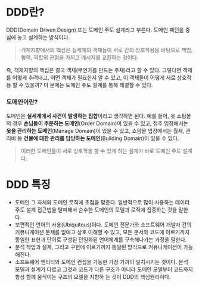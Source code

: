 # DDD란?
DDD(Domain Driven Design) 또는 도메인 주도 설계라고 부른다. 도메인 패턴을 중심에 놓고 설계하는 방식이다.

>객체지향에서의 핵심은 실세계의 객체들이 서로 간의 상호작용을 바탕으로 책임, 협력, 역할의 관점을 가지고 메시지를 교환하는 것이다.

즉, 객체지향의 핵심은 결국 객체(무언가를 만드는 주체)라고 할 수 있다. 그렇다면 객체를 어떻게 추려내고, 어떤 객체가 필요한지 알 수 있고, 이 객체들이 어떻게 서로 상호작용 할 수 있을까?
이 문제는 도메인 주도 설계를 통해 해결할 수 있다.
### 도메인이란?
도메인은 **실세계에서 사건이 발생하는 집합**이라고 생각하면 된다.
예를 들어, 옷 쇼핑몰의 경우 **손님들이 주문하는 도메인**(Order Domain)이 있을 수 있고, 점주 입장에서는 **옷을 관리하는 도메인**(Manage Domain)이 있을 수 있고, 쇼핑몰 입장에서는 월세, 관리비 등 **건물에 대한 관리를 담당하는 도메인**(Building Domain)이 있을 수 있다.
>이러한 도메인들이 서로 상호작용 할 수 있게 하는 설계가 바로 도메인 주도 설계다. 

# DDD 특징
- 도메인 그 자체와 도메인 로직에 초점을 맞춘다. 일반적으로 많이 사용하는 데이터 주도 설계 접근법을 탈피해서 순수한 도메인의 모델과 로직에 집중하는 것을 말한다.
- 보편적인 언어의 사용(Ubiquitous)이다. 도메인 전문가와 소프트웨어 개발자 간의 커뮤니케이션 문제를 없애고 상호 이해할 수 있고, 모든 문서와 코드에 이르기까지 동일한 표현과 단어로 구성된 단일화된 언어체계를 구축해나가는 과정을 말한다.
- 분석 작업과 설계, 그리고 구현에 이르기까지 통일된 방식으로 커뮤니케이션이 가능해진다.
- 소프트웨어 엔티티와 도메인 컨셉을 가능한 가장 가까이 일치시키는 것이다. 분석 모델과 설계가 다르고 그것과 코드가 다른 구조가 아니라 도메인 모델부터 코드까지 항상 함께 움직이는 구조의 모델을 지향하 는 것이 DDD의 핵심원리이다.